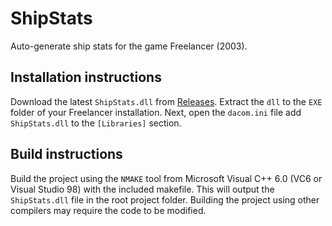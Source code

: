 # ShipStats
Auto-generate ship stats for the game Freelancer (2003).

## Installation instructions
Download the latest `ShipStats.dll` from [Releases](https://github.com/BC46/ShipStats/releases). Extract the `dll` to the `EXE` folder of your Freelancer installation.
Next, open the `dacom.ini` file add `ShipStats.dll` to the `[Libraries]` section.

## Build instructions
Build the project using the `NMAKE` tool from Microsoft Visual C++ 6.0 (VC6 or Visual Studio 98) with the included makefile.
This will output the `ShipStats.dll` file in the root project folder.
Building the project using other compilers may require the code to be modified.
